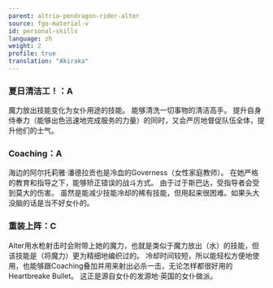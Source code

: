 ```yaml
---
parent: altria-pendragon-rider-alter
source: fgo-material-v
id: personal-skills
language: zh
weight: 2
profile: true
translation: "Akiraka"
---
```


### 夏日清洁工！：A

魔力放出技能变化为女仆用途的技能。
能够清洗一切事物的清洁高手。
提升自身侍奉力（能够出色迅速地完成服务的力量）的同时，又会严厉地督促队伍全体，提升他们的士气。

### Coaching：A

海边的阿尔托莉雅·潘德拉贡也是冷血的Governess（女性家庭教师）。
在她严格的教育和指导之下，能够矫正错误的战斗方式。
由于过于斯巴达，受指导者会受到莫大的伤害。
虽然是能减少技能冷却的稀有技能，但用起来很困难。如果头大没脑的话是当不好女仆的。

### 重装上阵：C

Alter用水枪射击时会附带上她的魔力，也就是类似于魔力放出（水）的技能，但该技能是（将魔力）更为精细地编织过的。
冷却时间较短，所以能轻松方便地使用，也能够跟Coaching叠加并用来射出必杀一击，无论怎样都很好用的Heartbreake Bullet。
这正是源自女仆的发源地·英国的女仆做派。
